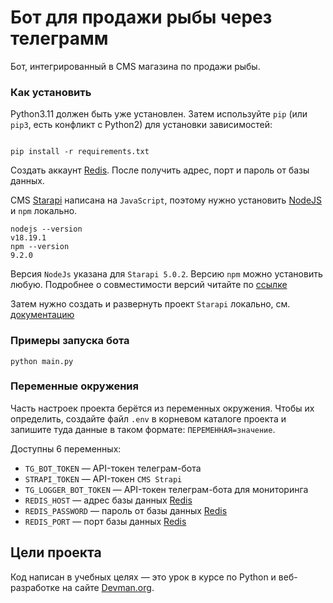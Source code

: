 # Бот для продажи рыбы через телеграмм
Бот, интегрированный в CMS магазина по продажи рыбы.


### Как установить

Python3.11 должен быть уже установлен. Затем используйте `pip` (или `pip3`, есть конфликт с Python2) для установки зависимостей:

```

pip install -r requirements.txt

```

Создать аккаунт [Redis](https://redis.io/). После получить адрес, порт и пароль от базы данных. 

CMS [Starapi](https://github.com/strapi/strapi?tab=readme-ov-file#-installation) написана на `JavaScript`, поэтому нужно 
установить [NodeJS](https://nodejs.org/en/) и `npm` локально.
```
nodejs --version
v18.19.1
npm --version
9.2.0
```
Версия `NodeJs` указана для `Starapi 5.0.2`. Версию `npm` можно установить любую. 
Подробнее о совместимости версий читайте по 
[ссылке](https://github.com/strapi/strapi?tab=readme-ov-file#-installation)

Затем нужно создать и развернуть проект `Starapi` локально, см. 
[документацию](https://github.com/strapi/strapi?tab=readme-ov-file#-installation)

### Примеры запуска бота

```
python main.py 
```

### Переменные окружения

Часть настроек проекта берётся из переменных окружения. Чтобы их определить, создайте файл `.env` в корневом каталоге проекта и 
запишите туда данные в таком формате: `ПЕРЕМЕННАЯ=значение`.

Доступны 6 переменных:
- `TG_BOT_TOKEN` — API-токен телеграм-бота 
- `STRAPI_TOKEN` — API-токен `CMS Strapi`
- `TG_LOGGER_BOT_TOKEN` — API-токен телеграм-бота для мониторинга
- `REDIS_HOST` — адрес базы данных [Redis](https://redis.io/)
- `REDIS_PASSWORD` — пароль от базы данных [Redis](https://redis.io/)
- `REDIS_PORT` — порт базы данных [Redis](https://redis.io/)


## Цели проекта

Код написан в учебных целях — это урок в курсе по Python и веб-разработке на сайте [Devman.org](https://dvmn.org).